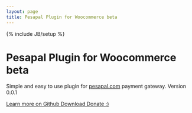 ```yaml
---
layout: page
title: Pesapal Plugin for Woocommerce beta
---
```

{% include JB/setup %}

<div class="hero-unit">
  <h1>Pesapal Plugin for Woocommerce beta</h1>
  <p>Simple and easy to use plugin for <a href="http://pesapal.com">pesapal.com</a> payment gateway. Version 0.0.1</p>
  <p>
    <a class="btn btn-primary btn-large" href="https://github.com/Jakeii/woocommerce-pesapal">
      Learn more on Github <span class="icon-right-circled"></span>
    </a>
    <a class="btn btn-success btn-large" href="https://github.com/Jakeii/woocommerce-pesapal/archive/master.zip">
      Download <span class="icon-download"></span>
    </a>
    <a id="donatePesapal" class="btn btn-warning btn-large" href="#">Donate :)</a>
  </p>
  <div class="row"></div>
  <div id="donateForm" class="well span6" style="display:none;">
    <h2>Donate</h2>
    <p class="lead">Thank you very much for donating!</p>
    <form class="form-horizontal" method="post" action="http://pesapal.donate.bodhi.io">
      <div class="control-group">
        <label class="control-label" for="inputEmail">Email</label>
        <div class="controls">
          <input name="email" type="text" id="inputEmail" placeholder="Email" />
        </div>
      </div>
      <div class="control-group">
        <label class="control-label" for="inputAmount">Amount</label>
        <div class="controls">
          <input name="amount" id="inputAmount" placeholder="Amount" />
        </div>
      </div>
      <div class="control-group">
        <label class="control-label">Currency</label>
        <div class="controls">
          <select name="currency" id="inputCurrency">
            <option value="KES" selected="true">Kenyan Shillings</option>
            <option value="USD">US Dollars</option>
          </select>
        </div>
      </div>
      <button type="submit" class="btn btn-primary btn-large btn-block">Donate</button>
    </form>
  </div>
  <!-- <p>
       <a class="btn btn-info btn-small">
      Donate with mPesa/pesapal <span class="icon-credit-card"></span>
    </a>
    <a class="btn btn-info btn-small">
      Donate with Paypal <span class="icon-credit-card"></span>
    </a>
  </p> -->
</div>


